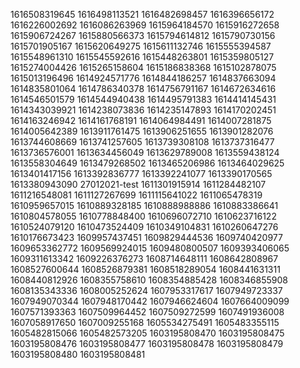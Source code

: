 1616508319645
1616498113521
1616482698457
1616396656172
1616226002692
1616086263969
1615964184570
1615916272658
1615906724267
1615880566373
1615794614812
1615790730156
1615701905167
1615620649275
1615611132746
1615555394587
1615548961310
1615545592616
1615448263801
1615359805127
1615274004426
1615265158604
1615186838368
1615102878075
1615013196496
1614924571776
1614844186257
1614837663094
1614835801064
1614786340378
1614756791167
1614672634616
1614546501579
1614544940438
1614495791383
1614414145431
1614343039921
1614238073836
1614235147893
1614170202451
1614163246942
1614161768191
1614064984491
1614007281875
1614005642389
1613911761475
1613906251655
1613901282076
1613744608669
1613741257605
1613739308108
1613737316477
1613736576001
1613634456049
1613629789008
1613559438124
1613558304649
1613479268502
1613465206986
1613464029625
1613401417156
1613392836777
1613392241077
1613390170565
1613380943090
27012021-test
1611301915914
1611284482107
1611216548081
1611127267699
1611115641022
1611065478319
1610959657015
1610889328185
1610888988886
1610883386641
1610804578055
1610778848400
1610696072710
1610623716122
1610524079120
1610473524409
1610349104831
1610260647276
1610176673423
1609957437451
1609829444536
1609740420977
1609653362772
1609569924015
1609480800507
1609393406065
1609311613342
1609226376273
1608714648111
1608642808967
1608527600644
1608526879381
1608518289054
1608441631311
1608440812926
1608355758610
1608354885428
1608346855908
1608135343336
1608005252624
1607953317617
1607949723337
1607949070344
1607948170442
1607946624604
1607664009099
1607571393363
1607509964452
1607509272599
1607491936008
1607058917650
1607009255168
1605534275491
1605483355115
1605482815066
1605482573205
1603195808470
1603195808475
1603195808476
1603195808477
1603195808478
1603195808479
1603195808480
1603195808481
